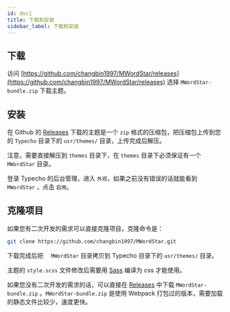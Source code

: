 ```yaml
---
id: doc1
title: 下载和安装
sidebar_label: 下载和安装
---
```


## 下载

访问 [https://github.com/changbin1997/MWordStar/releases](https://github.com/changbin1997/MWordStar/releases) 选择 `MWordStar-bundle.zip` 下载主题。

## 安装

在 Github 的 [Releases](https://github.com/changbin1997/MWordStar/releases) 下载的主题是一个 `zip` 格式的压缩包，把压缩包上传到您的 `Typecho` 目录下的 `usr/themes/` 目录，上传完成后解压。

注意，需要直接解压到 `themes` 目录下，在 `themes` 目录下必须保证有一个 `MWordStar` 目录。

登录 Typecho 的后台管理，进入 `外观`，如果之前没有错误的话就能看到 `MWordStar` ，点击 `启用`。

## 克隆项目

如果您有二次开发的需求可以直接克隆项目，克隆命令是：

```bash
git clone https://github.com/changbin1997/MWordStar.git
```

下载完成后把 `￼￼MWordStar` 目录拷贝到 Typecho 目录下的 `usr/themes/` 目录。

主题的 `style.scss` 文件修改后需要用 [Sass](https://www.misterma.com/archives/713/) 编译为 css 才能使用。

如果您没有二次开发的需求的话，可以直接在 [Releases](https://github.com/changbin1997/MWordStar/releases) 中下载 `MWordStar-bundle.zip` 。`MWordStar-bundle.zip` 是使用 Webpack 打包过的版本，需要加载的静态文件比较少，速度更快。